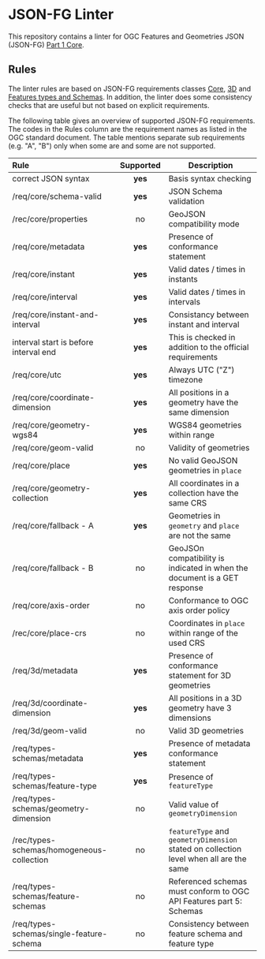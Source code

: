 # JSON-FG Linter

This repository contains a linter for OGC Features and Geometries JSON (JSON-FG) [Part 1 Core](https://docs.ogc.org/DRAFTS/21-045.html).

## Rules

The linter rules are based on JSON-FG requirements classes [Core](https://docs.ogc.org/DRAFTS/21-045.html#rc_core), [3D](https://docs.ogc.org/DRAFTS/21-045.html#rc_3d) and [Features types and Schemas](https://docs.ogc.org/DRAFTS/21-045.html#rc_types-schemas). In addition, the linter does some consistency checks that are useful but not based on explicit requirements.

The following table gives an overview of supported JSON-FG requirements. The codes in the Rules column are the 
requirement names as listed in the OGC standard document. The table mentions separate sub requirements (e.g. "A", "B") only when some are and some are not supported.

| Rule                                      | Supported | Description |
| :-----------------------------------------| :--------:| ----------- |
| correct JSON syntax                       | **yes**   | Basis syntax checking |
| /req/core/schema-valid                    | **yes**   | JSON Schema validation |
| /rec/core/properties                      | no        | GeoJSON compatibility mode |
| /req/core/metadata                        | **yes**   | Presence of conformance statement |
| /req/core/instant                         | **yes**   | Valid dates / times in instants |
| /req/core/interval                        | **yes**   | Valid dates / times in intervals |
| /req/core/instant-and-interval            | **yes**   | Consistancy between instant and interval |
| interval start is before interval end     | **yes**   | This is checked in addition to the official requirements |
| /req/core/utc                             | **yes**   | Always UTC ("Z") timezone |
| /req/core/coordinate-dimension            | **yes**   | All positions in a geometry have the same dimension |
| /req/core/geometry-wgs84                  | **yes**   | WGS84 geometries within range |
| /req/core/geom-valid                      | no        | Validity  of geometries |
| /req/core/place                           | **yes**   | No valid GeoJSON geometries in `place` |
| /req/core/geometry-collection             | **yes**   | All coordinates in a collection have the same CRS |
| /req/core/fallback - A                    | **yes**   | Geometries in `geometry`  and `place` are not the same |
| /req/core/fallback - B                    | no        | GeoJSOn compatibility is indicated in when the document is a GET response |
| /req/core/axis-order                      | no        | Conformance to OGC axis order policy |
| /rec/core/place-crs                       | no        | Coordinates in `place` within range of the used CRS |
| /req/3d/metadata                          | **yes**   | Presence of conformance statement for 3D geometries |
| /req/3d/coordinate-dimension              | **yes**   | All positions in a 3D geometry have 3 dimensions |
| /req/3d/geom-valid                        | no        | Valid 3D geometries |
| /req/types-schemas/metadata               | **yes**   | Presence of metadata conformance statement |
| /req/types-schemas/feature-type           | **yes**   | Presence of `featureType` |
| /req/types-schemas/geometry-dimension     | no        | Valid value of `geometryDimension` |
| /rec/types-schemas/homogeneous-collection | no        | `featureType`  and `geometryDimension` stated on collection level when all are the same |
| /req/types-schemas/feature-schemas        | no        | Referenced schemas must conform to OGC API Features part 5: Schemas |
| /req/types-schemas/single-feature-schema  | no        | Consistency between feature schema and feature type |

